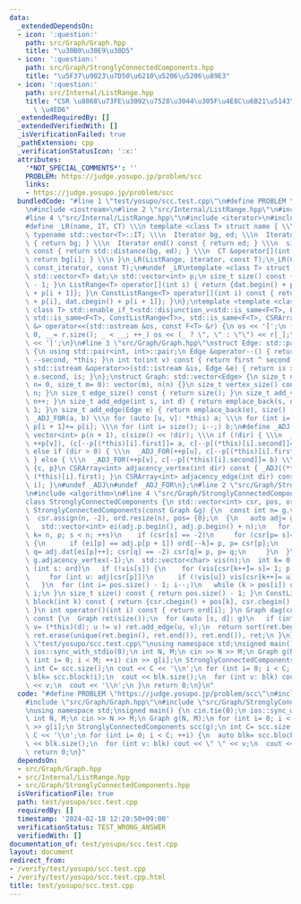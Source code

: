 ```yaml
---
data:
  _extendedDependsOn:
  - icon: ':question:'
    path: src/Graph/Graph.hpp
    title: "\u30B0\u30E9\u30D5"
  - icon: ':question:'
    path: src/Graph/StronglyConnectedComponents.hpp
    title: "\u5F37\u9023\u7D50\u6210\u5206\u5206\u89E3"
  - icon: ':question:'
    path: src/Internal/ListRange.hpp
    title: "CSR \u8868\u73FE\u3092\u7528\u3044\u305F\u4E8C\u6B21\u5143\u914D\u5217\
      \ \u4ED6"
  _extendedRequiredBy: []
  _extendedVerifiedWith: []
  _isVerificationFailed: true
  _pathExtension: cpp
  _verificationStatusIcon: ':x:'
  attributes:
    '*NOT_SPECIAL_COMMENTS*': ''
    PROBLEM: https://judge.yosupo.jp/problem/scc
    links:
    - https://judge.yosupo.jp/problem/scc
  bundledCode: "#line 1 \"test/yosupo/scc.test.cpp\"\n#define PROBLEM \"https://judge.yosupo.jp/problem/scc\"\
    \n#include <iostream>\n#line 2 \"src/Internal/ListRange.hpp\"\n#include <vector>\n\
    #line 4 \"src/Internal/ListRange.hpp\"\n#include <iterator>\n#include <type_traits>\n\
    #define _LR(name, IT, CT) \\\n template <class T> struct name { \\\n  using Iterator=\
    \ typename std::vector<T>::IT; \\\n  Iterator bg, ed; \\\n  Iterator begin() const\
    \ { return bg; } \\\n  Iterator end() const { return ed; } \\\n  size_t size()\
    \ const { return std::distance(bg, ed); } \\\n  CT &operator[](int i) const {\
    \ return bg[i]; } \\\n }\n_LR(ListRange, iterator, const T);\n_LR(ConstListRange,\
    \ const_iterator, const T);\n#undef _LR\ntemplate <class T> struct CSRArray {\n\
    \ std::vector<T> dat;\n std::vector<int> p;\n size_t size() const { return p.size()\
    \ - 1; }\n ListRange<T> operator[](int i) { return {dat.begin() + p[i], dat.begin()\
    \ + p[i + 1]}; }\n ConstListRange<T> operator[](int i) const { return {dat.cbegin()\
    \ + p[i], dat.cbegin() + p[i + 1]}; }\n};\ntemplate <template <class> class F,\
    \ class T> std::enable_if_t<std::disjunction_v<std::is_same<F<T>, ListRange<T>>,\
    \ std::is_same<F<T>, ConstListRange<T>>, std::is_same<F<T>, CSRArray<T>>>, std::ostream\
    \ &> operator<<(std::ostream &os, const F<T> &r) {\n os << '[';\n for (int _=\
    \ 0, __= r.size(); _ < __; ++_) os << (_ ? \", \" : \"\") << r[_];\n return os\
    \ << ']';\n}\n#line 3 \"src/Graph/Graph.hpp\"\nstruct Edge: std::pair<int, int>\
    \ {\n using std::pair<int, int>::pair;\n Edge &operator--() { return --first,\
    \ --second, *this; }\n int to(int v) const { return first ^ second ^ v; }\n friend\
    \ std::istream &operator>>(std::istream &is, Edge &e) { return is >> e.first >>\
    \ e.second, is; }\n};\nstruct Graph: std::vector<Edge> {\n size_t n;\n Graph(size_t\
    \ n= 0, size_t m= 0): vector(m), n(n) {}\n size_t vertex_size() const { return\
    \ n; }\n size_t edge_size() const { return size(); }\n size_t add_vertex() { return\
    \ n++; }\n size_t add_edge(int s, int d) { return emplace_back(s, d), size() -\
    \ 1; }\n size_t add_edge(Edge e) { return emplace_back(e), size() - 1; }\n#define\
    \ _ADJ_FOR(a, b) \\\n for (auto [u, v]: *this) a; \\\n for (int i= 0; i < n; ++i)\
    \ p[i + 1]+= p[i]; \\\n for (int i= size(); i--;) b;\n#define _ADJ(a, b) \\\n\
    \ vector<int> p(n + 1), c(size() << !dir); \\\n if (!dir) { \\\n  _ADJ_FOR((++p[u],\
    \ ++p[v]), (c[--p[(*this)[i].first]]= a, c[--p[(*this)[i].second]]= b)) \\\n }\
    \ else if (dir > 0) { \\\n  _ADJ_FOR(++p[u], c[--p[(*this)[i].first]]= a) \\\n\
    \ } else { \\\n  _ADJ_FOR(++p[v], c[--p[(*this)[i].second]]= b) \\\n } \\\n return\
    \ {c, p}\n CSRArray<int> adjacency_vertex(int dir) const { _ADJ((*this)[i].second,\
    \ (*this)[i].first); }\n CSRArray<int> adjacency_edge(int dir) const { _ADJ(i,\
    \ i); }\n#undef _ADJ\n#undef _ADJ_FOR\n};\n#line 2 \"src/Graph/StronglyConnectedComponents.hpp\"\
    \n#include <algorithm>\n#line 4 \"src/Graph/StronglyConnectedComponents.hpp\"\n\
    class StronglyConnectedComponents {\n std::vector<int> csr, pos, ord;\npublic:\n\
    \ StronglyConnectedComponents(const Graph &g) {\n  const int n= g.vertex_size();\n\
    \  csr.assign(n, -2), ord.resize(n), pos= {0};\n  {\n   auto adj= g.adjacency_vertex(1);\n\
    \   std::vector<int> ei(adj.p.begin(), adj.p.begin() + n);\n   for (int s= 0,\
    \ k= n, p; s < n; ++s)\n    if (csr[s] == -2)\n     for (csr[p= s]= -1; p >= 0;)\
    \ {\n      if (ei[p] == adj.p[p + 1]) ord[--k]= p, p= csr[p];\n      else if (int\
    \ q= adj.dat[ei[p]++]; csr[q] == -2) csr[q]= p, p= q;\n     }\n  }\n  auto adj=\
    \ g.adjacency_vertex(-1);\n  std::vector<char> vis(n);\n  int k= 0, p= 0;\n  for\
    \ (int s: ord)\n   if (!vis[s]) {\n    for (vis[csr[k++]= s]= 1; p < k; ++p)\n\
    \     for (int u: adj[csr[p]])\n      if (!vis[u]) vis[csr[k++]= u]= 1;\n    pos.push_back(k);\n\
    \   }\n  for (int i= pos.size() - 1; i--;)\n   while (k > pos[i]) ord[csr[--k]]=\
    \ i;\n }\n size_t size() const { return pos.size() - 1; }\n ConstListRange<int>\
    \ block(int k) const { return {csr.cbegin() + pos[k], csr.cbegin() + pos[k + 1]};\
    \ }\n int operator()(int i) const { return ord[i]; }\n Graph dag(const Graph &g)\
    \ const {\n  Graph ret(size());\n  for (auto [s, d]: g)\n   if (int u= (*this)(s),\
    \ v= (*this)(d); u != v) ret.add_edge(u, v);\n  return sort(ret.begin(), ret.end()),\
    \ ret.erase(unique(ret.begin(), ret.end()), ret.end()), ret;\n }\n};\n#line 5\
    \ \"test/yosupo/scc.test.cpp\"\nusing namespace std;\nsigned main() {\n cin.tie(0);\n\
    \ ios::sync_with_stdio(0);\n int N, M;\n cin >> N >> M;\n Graph g(N, M);\n for\
    \ (int i= 0; i < M; ++i) cin >> g[i];\n StronglyConnectedComponents scc(g);\n\
    \ int C= scc.size();\n cout << C << '\\n';\n for (int i= 0; i < C; ++i) {\n  auto\
    \ blk= scc.block(i);\n  cout << blk.size();\n  for (int v: blk) cout << \" \"\
    \ << v;\n  cout << '\\n';\n }\n return 0;\n}\n"
  code: "#define PROBLEM \"https://judge.yosupo.jp/problem/scc\"\n#include <iostream>\n\
    #include \"src/Graph/Graph.hpp\"\n#include \"src/Graph/StronglyConnectedComponents.hpp\"\
    \nusing namespace std;\nsigned main() {\n cin.tie(0);\n ios::sync_with_stdio(0);\n\
    \ int N, M;\n cin >> N >> M;\n Graph g(N, M);\n for (int i= 0; i < M; ++i) cin\
    \ >> g[i];\n StronglyConnectedComponents scc(g);\n int C= scc.size();\n cout <<\
    \ C << '\\n';\n for (int i= 0; i < C; ++i) {\n  auto blk= scc.block(i);\n  cout\
    \ << blk.size();\n  for (int v: blk) cout << \" \" << v;\n  cout << '\\n';\n }\n\
    \ return 0;\n}"
  dependsOn:
  - src/Graph/Graph.hpp
  - src/Internal/ListRange.hpp
  - src/Graph/StronglyConnectedComponents.hpp
  isVerificationFile: true
  path: test/yosupo/scc.test.cpp
  requiredBy: []
  timestamp: '2024-02-18 12:20:50+09:00'
  verificationStatus: TEST_WRONG_ANSWER
  verifiedWith: []
documentation_of: test/yosupo/scc.test.cpp
layout: document
redirect_from:
- /verify/test/yosupo/scc.test.cpp
- /verify/test/yosupo/scc.test.cpp.html
title: test/yosupo/scc.test.cpp
---
```

